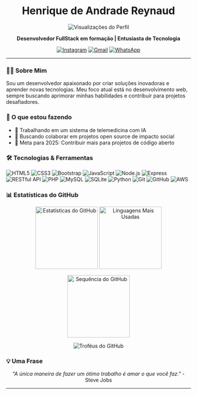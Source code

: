 <h1 align="center">Henrique de Andrade Reynaud</h1>


<p align="center">
  <img src="https://komarev.com/ghpvc/?username=riqueandrade&label=Visualizações&color=blue&style=flat" alt="Visualizações do Perfil">
</p>

<p align="center">
  <strong>Desenvolvedor FullStack em formação | Entusiasta de Tecnologia</strong>
</p>

<p align="center">
  <a href="https://instagram.com/rique.andrade__" target="_blank"><img src="https://img.shields.io/badge/-Instagram-E4405F?style=flat-square&logo=instagram&logoColor=white" alt="Instagram"></a>
  <a href="mailto:henriquereynaud7@gmail.com"><img src="https://img.shields.io/badge/-Gmail-D14836?style=flat-square&logo=gmail&logoColor=white" alt="Gmail"></a>
  <a href="https://wa.me/5547988231069" target="_blank"><img src="https://img.shields.io/badge/-WhatsApp-25D366?style=flat-square&logo=whatsapp&logoColor=white" alt="WhatsApp"></a>
</p>

---

### 👨‍💻 Sobre Mim

Sou um desenvolvedor apaixonado por criar soluções inovadoras e aprender novas tecnologias. Meu foco atual está no desenvolvimento web, sempre buscando aprimorar minhas habilidades e contribuir para projetos desafiadores.

### 🚀 O que estou fazendo

- 🔭 Trabalhando em um sistema de telemedicina com IA
- 👯 Buscando colaborar em projetos open source de impacto social
- 🎯 Meta para 2025: Contribuir mais para projetos de código aberto

### 🛠 Tecnologias & Ferramentas

![HTML5](https://img.shields.io/badge/-HTML5-E34F26?style=flat-square&logo=html5&logoColor=white)
![CSS3](https://img.shields.io/badge/-CSS3-1572B6?style=flat-square&logo=css3&logoColor=white)
![Bootstrap](https://img.shields.io/badge/-Bootstrap-7952B3?style=flat-square&logo=bootstrap&logoColor=white)
![JavaScript](https://img.shields.io/badge/-JavaScript-F7DF1E?style=flat-square&logo=javascript&logoColor=black)
![Node.js](https://img.shields.io/badge/-Node.js-339933?style=flat-square&logo=node.js&logoColor=white)
![Express](https://img.shields.io/badge/-Express-000000?style=flat-square&logo=express&logoColor=white)
![RESTful API](https://img.shields.io/badge/-RESTful%20API-009688?style=flat-square&logo=fastapi&logoColor=white)
![PHP](https://img.shields.io/badge/-PHP-777BB4?style=flat-square&logo=php&logoColor=white)
![MySQL](https://img.shields.io/badge/-MySQL-4479A1?style=flat-square&logo=mysql&logoColor=white)
![SQLite](https://img.shields.io/badge/-SQLite-003B57?style=flat-square&logo=sqlite&logoColor=white)
![Python](https://img.shields.io/badge/-Python-3776AB?style=flat-square&logo=python&logoColor=white)
![Git](https://img.shields.io/badge/-Git-F05032?style=flat-square&logo=git&logoColor=white)
![GitHub](https://img.shields.io/badge/-GitHub-181717?style=flat-square&logo=github&logoColor=white)
![AWS](https://img.shields.io/badge/-AWS-232F3E?style=flat-square&logo=amazon-aws&logoColor=white)

### 📊 Estatísticas do GitHub

<p align="center">
  <img src="https://github-readme-stats.vercel.app/api?username=riqueandrade&show_icons=true&theme=tokyonight&count_private=true&locale=pt-br" alt="Estatísticas do GitHub" height="170">
  <img src="https://github-readme-stats.vercel.app/api/top-langs/?username=riqueandrade&layout=compact&theme=tokyonight&langs_count=6&locale=pt-br" alt="Linguagens Mais Usadas" height="170">
</p>

<p align="center">
  <img src="https://github-readme-streak-stats.herokuapp.com/?user=riqueandrade&theme=tokyonight&locale=pt-br" alt="Sequência do GitHub" height="170">
</p>

<p align="center">
  <img src="https://github-profile-trophy.vercel.app/?username=riqueandrade&theme=tokyonight&column=7&margin-w=15&margin-h=15&locale=pt-br&no-frame=true" alt="Troféus do GitHub">
</p>


### 💡 Uma Frase

<p align="center"><i>"A única maneira de fazer um ótimo trabalho é amar o que você faz."</i> - Steve Jobs</p>

---

